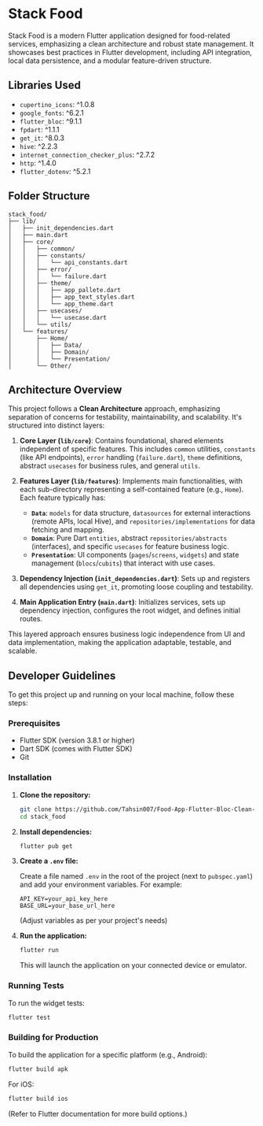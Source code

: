 # Stack Food

Stack Food is a modern Flutter application designed for food-related services, emphasizing a clean architecture and robust state management. It showcases best practices in Flutter development, including API integration, local data persistence, and a modular feature-driven structure.


## Libraries Used

-   `cupertino_icons`: ^1.0.8
-   `google_fonts`: ^6.2.1
-   `flutter_bloc`: ^9.1.1
-   `fpdart`: ^1.1.1
-   `get_it`: ^8.0.3
-   `hive`: ^2.2.3
-   `internet_connection_checker_plus`: ^2.7.2
-   `http`: ^1.4.0
-   `flutter_dotenv`: ^5.2.1

## Folder Structure

```
stack_food/
├── lib/
│   ├── init_dependencies.dart
│   ├── main.dart
│   ├── core/
│   │   ├── common/
│   │   ├── constants/
│   │   │   └── api_constants.dart
│   │   ├── error/
│   │   │   └── failure.dart
│   │   ├── theme/
│   │   │   ├── app_pallete.dart
│   │   │   ├── app_text_styles.dart
│   │   │   └── app_theme.dart
│   │   ├── usecases/
│   │   │   └── usecase.dart
│   │   └── utils/
│   └── features/
│       ├── Home/
│       │   ├── Data/
│       │   ├── Domain/
│       │   └── Presentation/
│       └── Other/

```

## Architecture Overview

This project follows a **Clean Architecture** approach, emphasizing separation of concerns for testability, maintainability, and scalability. It's structured into distinct layers:

1.  **Core Layer (`lib/core`)**:
    Contains foundational, shared elements independent of specific features. This includes `common` utilities, `constants` (like API endpoints), `error` handling (`failure.dart`), `theme` definitions, abstract `usecases` for business rules, and general `utils`.

2.  **Features Layer (`lib/features`)**:
    Implements main functionalities, with each sub-directory representing a self-contained feature (e.g., `Home`). Each feature typically has:
    *   **`Data`**: `models` for data structure, `datasources` for external interactions (remote APIs, local Hive), and `repositories/implementations` for data fetching and mapping.
    *   **`Domain`**: Pure Dart `entities`, abstract `repositories/abstracts` (interfaces), and specific `usecases` for feature business logic.
    *   **`Presentation`**: UI components (`pages`/`screens`, `widgets`) and state management (`blocs`/`cubits`) that interact with use cases.

3.  **Dependency Injection (`init_dependencies.dart`)**:
    Sets up and registers all dependencies using `get_it`, promoting loose coupling and testability.

4.  **Main Application Entry (`main.dart`)**:
    Initializes services, sets up dependency injection, configures the root widget, and defines initial routes.

This layered approach ensures business logic independence from UI and data implementation, making the application adaptable, testable, and scalable.

## Developer Guidelines

To get this project up and running on your local machine, follow these steps:

### Prerequisites

-   Flutter SDK (version 3.8.1 or higher)
-   Dart SDK (comes with Flutter SDK)
-   Git

### Installation

1.  **Clone the repository:**

    ```bash
    git clone https://github.com/Tahsin007/Food-App-Flutter-Bloc-Clean-Architecture.git
    cd stack_food
    ```

2.  **Install dependencies:**

    ```bash
    flutter pub get
    ```

3.  **Create a `.env` file:**

    Create a file named `.env` in the root of the project (next to `pubspec.yaml`) and add your environment variables. For example:

    ```
    API_KEY=your_api_key_here
    BASE_URL=your_base_url_here
    ```

    (Adjust variables as per your project's needs)

4.  **Run the application:**

    ```bash
    flutter run
    ```

    This will launch the application on your connected device or emulator.

### Running Tests

To run the widget tests:

```bash
flutter test
```

### Building for Production

To build the application for a specific platform (e.g., Android):

```bash
flutter build apk
```

For iOS:

```bash
flutter build ios
```

(Refer to Flutter documentation for more build options.)
